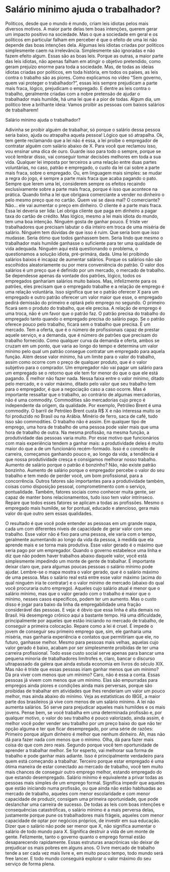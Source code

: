 # Salário mínimo ajuda o trabalhador?

Políticos, desde que o mundo é mundo, criam leis idiotas pelos mais diversos motivos. A maior parte delas tem boas intenções, querem gerar um impacto positivo na sociedade.
Mas o que a sociedade em geral e os políticos em particular falham em perceber é que o efeito de uma lei não depende das boas intenções dela.
Algumas leis idiotas criadas por políticos simplesmente caem na irrelevância. Simplesmente são ignoradas e não fazem efeito algum.  Essas são as boas leis.
Porque as outras, a maior parte das leis idiotas, não apenas falham em atingir o objetivo pretendido, como geram prejuízo enorme para toda a sociedade.
Mas, de todas as ideias idiotas criadas por políticos, em toda história, em todos os países, as leis contra o trabalho são as piores. Como explicamos no vídeo “Sem governo, quem vai proteger o trabalhador?”, essas leis sempre prejudicam a parte mais fraca, lógico, prejudicam o empregado.
E dentre as leis contra o trabalho, geralmente criadas com a nobre pretensão de ajudar o trabalhador mais humilde, há uma lei que é a pior de todas.
Algum dia, um político teve a brilhante ideia: Vamos proibir as pessoas com baixos salários de trabalharem!

Salário mínimo ajuda o trabalhador?

Adivinha se proibir alguém de trabalhar, só porque o salário dessa pessoa seria baixo, ajuda ou atrapalha aquela pessoa! Lógico que só atrapalha.
Ok, tem gente reclamando que a lei não é essa, a lei proíbe o empregador de contratar alguém com salário abaixo de X.
Para você que reclamou isso, vou ensinar uma dica de ouro. Guarde isso para todo o sempre, porque se você lembrar disso, vai conseguir tomar decisões melhores em toda a sua vida.
Qualquer lei imposta por terceiros a uma relação entre duas partes voluntárias, no caso, patrão e empregado, o custo da lei cai sobre a parte mais fraca, sobre o empregado.
Ou, em linguagem mais simples: se mudar a regra do jogo, é sempre a parte mais fraca que acaba pagando o pato.
Sempre que lerem uma lei, considerem sempre os efeitos recaindo exclusivamente sobre a parte mais fraca, porque é isso que acontece na prática.
Quando tinha a lei que obrigava comerciante a vender no dinheiro o pelo mesmo preço que no cartão. Quem vai se dava mal? O comerciante? Não... ele vai aumentar o preço em dinheiro. O cliente é a parte mais fraca.
Essa lei deveria ser lida: Lei obriga cliente que paga em dinheiro a pagar taxa do cartão de crédito.
Mas lógico, mesmo a lei mais idiota do mundo, tem uma boa intenção. Ninguém gosta de ganhar pouco. É triste ver trabalhadores que precisam labutar o dia inteiro em troca de uma miséria de salário.
Ninguém tem dúvidas de que isso é ruim. Que seria bom que isso mudasse. Seria ótimo que todos ganhassem bem.
Seria lindo que mesmo o trabalhador mais humilde ganhasse o suficiente para ter uma qualidade de vida adequada.
Ninguém aqui está questionando o problema, o questionamos a solução idiota, pré-primára, dada. Uma lei proibindo salários baixos é incapaz de aumentar salários.
Porque os salários não são escolhidos aleatoriamente ou por mera conveniência do patrão. O valor dos salários é um preço que é definido por um mercado, o mercado de trabalho.
Se dependesse apenas da vontade dos patrões, lógico, todos os empregados ganhariam salários muito baixos.
Mas, infelizmente para os patrões, eles precisam que o empregado trabalhe e a relação de emprego é uma relação voluntária.
Isso significa que se o patrão oferecer X para um empregado e outro patrão oferecer um valor maior que esse, o empregado pedirá demissão do primeiro e optará pelo emprego no segundo. O primeiro ficará sem o produto do trabalho, que ele precisa.
A relação de emprego é uma troca, não é um favor que o patrão faz. O patrão precisa do trabalho do empregado tanto quando o empregado precisa do salário pago.
Se o patrão oferece pouco pelo trabalho, ficará sem o trabalho que precisa. É um mercado. Tem a oferta, que é o número de profissionais capaz de prestar aquele serviço, e a demanda, que é número de patrões que precisam do trabalho fornecido.
Como qualquer curva da demanda e oferta, ambos se cruzam em um ponto, que varia ao longo do tempo e determina um valor mínimo pelo qual um patrão consegue contratar um empregado para aquela função.
Além desse valor mínimo, há um limite para o valor do trabalho, assim como ocorre com o preço de qualquer produto, que é o valor subjetivo para o comprador.
Um empregador não vai pagar um salário para um empregado se o retorno que ele tem for menor do que o que ele está pagando. É melhor não fazer nada.
Nessa faixa entre o valor mínimo, ditado pelo mercado, e o valor máximo, ditado pelo valor que seu trabalho tem para o empregador, é que a negociação caso a caso ocorre.
Mas é importante ressaltar que o trabalho, ao contrário de algumas mercadorias, não é uma commodity. Commodities são mercadorias cujo preço é independente da origem, da qualidade. Por exemplo, Petróleo Brent é uma commodity. O barril de Petróleo Brent custa R$ X e não interessa muito se foi produzido no Brasil ou na Arábia. Minério de ferro, saca de café, tudo isso são commodities.
O trabalho não é assim. Em qualquer tipo de emprego, uma hora de trabalho de uma pessoa pode valer mais que uma hora de trabalho de outra. Na mesma profissão, na mesma função, a produtividade das pessoas varia muito.
Por esse motivo que funcionários com mais experiência tendem a ganhar mais: a produtividade deles é muito maior do que a de um funcionário recém-formado.
Isso é o conceito de carreira, começamos ganhando pouco e, ao longo da vida, a tendência é que nossa produtividade cresça e consigamos melhorar nosso trabalho.
Aumento de salário porque o patrão é bonzinho? Não, não existe patrão bonzinho. Aumento de salário porque o empregador percebe o valor do seu trabalho e tem medo de perder você, um bom profissional, para a concorrência.
Outros fatores são importantes para a produtividade também, coisas como disposição pessoal, comprometimento com o serviço, pontualidade. Também, fatores sociais como conhecer muita gente, ser capaz de manter bons relacionamentos, tudo isso tem valor intrínseco.
Repare que todos esses fatores se aplicam a todas as profissões. Mesmo o empregado mais humilde, se for pontual, educado e atencioso, gera mais valor do que outro sem essas qualidades.


O resultado é que você pode entender as pessoas em um grande mapa, cada um com diferentes níveis de capacidade de gerar valor com seu trabalho.
Esse valor não é fixo para uma pessoa, ele varia com o tempo, geralmente aumentando ao longo da vida da pessoa, à medida que ela aprende mais e se torna mais produtiva.
Esse valor gerado é o máximo que seria pago por um empregador.
Quando o governo estabelece uma linha e diz que não podem haver trabalhos abaixo daquele valor, você está simplesmente impedindo um monte de gente de trabalhar.
É importante deixar claro que, para algumas poucas pessoas o salário mínimo pode ajudar. Lembre-se o mapa mostra o valor gerado, que é o salário máximo de uma pessoa. Mas o salário real está entre esse valor máximo (acima do qual ninguém iria te contratar) e o valor mínimo de mercado (abaixo do qual você procuraria outro emprego).
Aqueles cujo salário atual é menor que o salário mínimo, mas que o valor gerado com o trabalho é maior que o mínimo, nesses casos específicos, podem ter um aumento. Mas o custo disso é jogar para baixo da linha da empregabilidade uma fração considerável das pessoas.
E veja: é óbvio que essa linha é alta demais no Brasil. Há desemprego crônico aqui a bastante tempo. Há uma dificuldade, principalmente por aqueles que estão iniciando no mercado de trabalho, de conseguir a primeira colocação.
Repare como a lei é cruel. É impede o jovem de conseguir seu primeiro emprego que, sim, ele ganharia uma miséria, mas ganharia experiência e contatos que permitiriam que ele, no futuro, ganhasse melhor.
Mesmo para pessoas mais velhas, aquelas cujo valor gerado é baixo, acabam por ser simplesmente proibidas de ter uma carreira profissional.
Todo esse custo social serve apenas para bancar uma pequena minoria de trabalhadores limítrofes e, claro, bancar o discurso ultrapassado da galera que ainda estuda economia em livros do século XIX.
Mas não é triste que essas pessoas iriam ganhar menos que um mínimo? Dá pra viver com menos que um mínimo?
Caro, não é essa a conta. Essas pessoas já vivem com menos que um mínimo.
Elas são empurradas para empregos ainda piores e condições ainda mais perversas, porque são proibidas de trabalhar em atividades que lhes renderiam um valor um pouco melhor, mas ainda abaixo do mínimo.
Veja as estatísticas do IBGE, a maior parte dos brasileiros já vive com menos de um salário mínimo. A lei não aumenta salários. Só serve para prejudicar aqueles mais humildes e os mais jovens.
Pense bem, se você trabalha em uma determinada profissão e, por qualquer motivo, o valor do seu trabalho é pouco valorizado, ainda assim, é melhor você poder vender seu trabalho por um preço baixo do que não ter opção alguma e ter que ficar desempregado, por uma série de razões:
Primeiro porque algum dinheiro é melhor que nenhum dinheiro. Ah, mas não dá para fazer nada com menos que o mínimo. Olha, dá para fazer mais coisa do que com zero reais.
Segundo porque você tem oportunidade de aprender a trabalhar melhor. Se for esperto, vai melhorar sua forma de trabalho e pode ganhar mais adiante. Isso é principalmente verdadeiro para quem está começando a trabalhar.
Terceiro porque estar empregado é uma ótima maneira de estar conectado ao mercado de trabalho, você tem muito mais chances de conseguir outro emprego melhor, estando empregado do que estando desempregado.
Salário mínimo é equivalente a privar todas as pessoas mais simples de um emprego formal. Significa impedir que aqueles que estão iniciando numa profissão, ou que ainda não estão habituadas ao mercado de trabalho, aqueles com menor escolaridade e com menor capacidade de produzir, consigam uma primeira oportunidade, que pode deslanchar uma carreira de sucesso.
De todas as leis com boas intenções e consequências catastróficas, o salário mínimo é a mais perversa delas, justamente porque pune os trabalhadores mais frágeis, aqueles com menor capacidade de optar por negócios próprios, de investir em sua educação.
Dizer que o salário não pode ser menor que X, não significa aumentar o salário de todo mundo para X. Significa destruir a vida de um monte de gente.
Felizmente, tanto o governo quanto o emprego formal estão desaparecendo rapidamente. Essas estruturas anacrônicas vão deixar de prejudicar os mais pobres em alguns anos. O livre mercado de trabalho tende a ser cada vez mais livre e, em muito pouco tempo, todo mundo será free lancer.
E todo mundo conseguirá explorar o valor máximo do seu serviço de forma plena.
